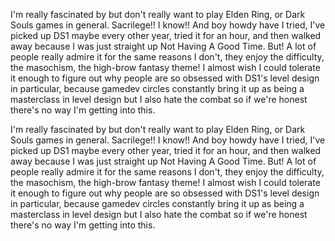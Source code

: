 I'm really fascinated by but don't really want to play Elden Ring, or Dark Souls games in general. Sacrilege!! I know!! And boy howdy have I tried, I've picked up DS1 maybe every other year, tried it for an hour, and then walked away because I was just straight up Not Having A Good Time. But! A lot of people really admire it for the same reasons I don't, they enjoy the difficulty, the masochism, the high-brow fantasy theme! I almost wish I could tolerate it enough to figure out why people are so obsessed with DS1's level design in particular, because gamedev circles constantly bring it up as being a masterclass in level design but I also hate the combat so if we're honest there's no way I'm getting into this.

I'm really fascinated by but don't really want to play Elden Ring, or Dark Souls games in general. Sacrilege!! I know!! And boy howdy have I tried, I've picked up DS1 maybe every other year, tried it for an hour, and then walked away because I was just straight up Not Having A Good Time. But! A lot of people really admire it for the same reasons I don't, they enjoy the difficulty, the masochism, the high-brow fantasy theme! I almost wish I could tolerate it enough to figure out why people are so obsessed with DS1's level design in particular, because gamedev circles constantly bring it up as being a masterclass in level design but I also hate the combat so if we're honest there's no way I'm getting into this.